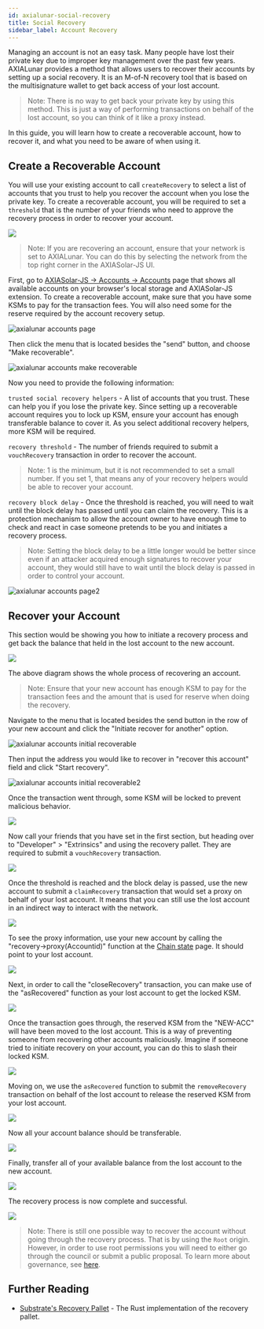 ```yaml
---
id: axialunar-social-recovery
title: Social Recovery
sidebar_label: Account Recovery
---
```


Managing an account is not an easy task. Many people have lost their private key due to improper key management over the past few years. AXIALunar provides a method that allows users to recover their accounts by setting up a social recovery. It is an M-of-N recovery tool that is based on the multisignature wallet to get back access of your lost account.

> Note: There is no way to get back your private key by using this method. This is just a way of performing transactions on behalf of the lost account, so you can think of it like a proxy instead.

In this guide, you will learn how to create a recoverable account, how to recover it, and what you need to be aware of when using it.

## Create a Recoverable Account

You will use your existing account to call `createRecovery` to select a list of accounts that you trust to help you recover the account when you lose the private key. To create a recoverable account, you will be required to set a `threshold` that is the number of your friends who need to approve the recovery process in order to recover your account.

![](/img/recovery/social-recovery-diag-1.png)

> Note: If you are recovering an account, ensure that your network is set to AXIALunar. You can do this by selecting the network from the top right corner in the AXIASolar-JS UI.

First, go to [AXIASolar-JS -> Accounts -> Accounts](https://axiasolar.js.org/apps/#/accounts) page that shows all available accounts on your browser's local storage and AXIASolar-JS extension. To create a recoverable account, make sure that you have some KSMs to pay for the transaction fees. You will also need some for the reserve required by the account recovery setup.

![axialunar accounts page](assets/axialunar/axialunar_social_recovery_accounts_page.png)

Then click the menu that is located besides the "send" button, and choose "Make recoverable".

![axialunar accounts make recoverable](assets/axialunar/axialunar_make_recoverable.png)

Now you need to provide the following information:

`trusted social recovery helpers` - A list of accounts that you trust. These can help you if you lose the private key. Since setting up a recoverable account requires you to lock up KSM, ensure your account has enough transferable balance to cover it. As you select additional recovery helpers, more KSM will be required.

`recovery threshold` - The number of friends required to submit a `vouchRecovery` transaction in order to recover the account.

> Note: 1 is the minimum, but it is not recommended to set a small number. If you set 1, that means any of your recovery helpers would be able to recover your account.

`recovery block delay` - Once the threshold is reached, you will need to wait until the block delay has passed until you can claim the recovery. This is a protection mechanism to allow the account owner to have enough time to check and react in case someone pretends to be you and initiates a recovery process.

> Note: Setting the block delay to be a little longer would be better since even if an attacker acquired enough signatures to recover your account, they would still have to wait until the block delay is passed in order to control your account.

![axialunar accounts page2](assets/axialunar/axialunar_make_account_recoverable.png)

## Recover your Account

This section would be showing you how to initiate a recovery process and get back the balance that held in the lost account to the new account.

![](/img/recovery/social-recovery-diag-2.png)

The above diagram shows the whole process of recovering an account.

> Note: Ensure that your new account has enough KSM to pay for the transaction fees and the amount that is used for reserve when doing the recovery.

Navigate to the menu that is located besides the send button in the row of your new account and click the "Initiate recover for another" option.

![axialunar accounts initial recoverable](assets/axialunar/axialunar_make_recoverable.png)

Then input the address you would like to recover in "recover this account" field and click "Start recovery".

![axialunar accounts initial recoverable2](assets/axialunar/axialunar_make_account_initial.png)

Once the transaction went through, some KSM will be locked to prevent malicious behavior.

![](/img/recovery/social-recovery-6.png)

Now call your friends that you have set in the first section, but heading over to "Developer" > "Extrinsics" and using the recovery pallet. They are required to submit a `vouchRecovery` transaction.

![](/img/recovery/social-recovery-7.png)

Once the threshold is reached and the block delay is passed, use the new account to submit a `claimRecovery` transaction that would set a proxy on behalf of your lost account. It means that you can still use the lost account in an indirect way to interact with the network.

![](/img/recovery/social-recovery-8.png)

To see the proxy information, use your new account by calling the "recovery->proxy(Accountid)" function at the [Chain state](https://axiasolar.js.org/apps/#/chainstate) page. It should point to your lost account.

![](/img/recovery/social-recovery-9.png)

Next, in order to call the "closeRecovery" transaction, you can make use of the "asRecovered" function as your lost account to get the locked KSM.

![](/img/recovery/social-recovery-10.png)

Once the transaction goes through, the reserved KSM from the "NEW-ACC" will have been moved to the lost account. This is a way of preventing someone from recovering other accounts maliciously. Imagine if someone tried to initiate recovery on your account, you can do this to slash their locked KSM.

![](/img/recovery/social-recovery-11.png)

Moving on, we use the `asRecovered` function to submit the `removeRecovery` transaction on behalf of the lost account to release the reserved KSM from your lost account.

![](/img/recovery/social-recovery-12.png)

Now all your account balance should be transferable.

![](/img/recovery/social-recovery-13.png)

Finally, transfer all of your available balance from the lost account to the new account.

![](/img/recovery/social-recovery-14.png)

The recovery process is now complete and successful.

![](/img/recovery/social-recovery-15.png)

> Note: There is still one possible way to recover the account without going through the recovery process. That is by using the `Root` origin. However, in order to use root permissions you will need to either go through the council or submit a public proposal. To learn more about governance, see [here](learn-governance).

## Further Reading

- [Substrate's Recovery Pallet](https://github.com/axia-tech/substrate/blob/master/frame/recovery/src/lib.rs) - The Rust implementation of the recovery pallet.
